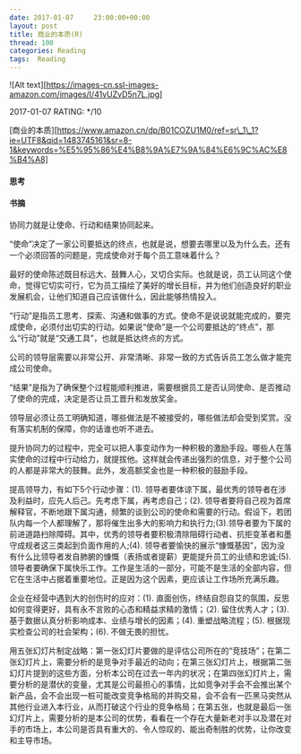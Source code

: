```yaml
---
date: 2017-01-07     23:00:00+00:00
layout: post
title: 商业的本质(R)
thread: 100
categories: Reading
tags:  Reading
---
```


![Alt text][https://images-cn.ssl-images-amazon.com/images/I/41vUZvD5n7L.jpg] 

2017-01-07 RATING: \*/10

[商业的本质][https://www.amazon.cn/dp/B01COZU1M0/ref=sr\_1\_1?ie=UTF8&qid=1483745161&sr=8-1&keywords=%E5%95%86%E4%B8%9A%E7%9A%84%E6%9C%AC%E8%B4%A8]

#### 思考




#### 书摘

协同力就是让使命、行动和结果协同起来。

“使命”决定了一家公司要抵达的终点，也就是说，想要去哪里以及为什么去。还有一个必须回答的问题是，完成使命对于每个员工意味着什么？ 

最好的使命陈述既目标远大、鼓舞人心，又切合实际。也就是说，员工认同这个使命，觉得它切实可行，它为员工描绘了美好的增长目标，并为他们创造良好的职业发展机会，让他们知道自己应该做什么，因此能够热情投入。﻿

“行动”是指员工思考、探索、沟通和做事的方式。使命不是说说就能完成的，要完成使命，必须付出切实的行动。如果说“使命”是一个公司要抵达的“终点”，那么“行动”就是“交通工具”，也就是抵达终点的方式。﻿

公司的领导层需要以非常公开、非常清晰、非常一致的方式告诉员工怎么做才能完成公司使命。

“结果”是指为了确保整个过程能顺利推进，需要根据员工是否认同使命、是否推动了使命的完成，决定是否让员工晋升和发放奖金。﻿

领导层必须让员工明确知道，哪些做法是不被接受的，哪些做法却会受到奖赏。没有落实机制的保障，你的话谁也听不进去。﻿

提升协同力的过程中，完全可以把人事变动作为一种积极的激励手段。哪些人在落实使命的过程中行动给力，就提拔他。这样就会传递出强烈的信息，对于整个公司的人都是非常大的鼓舞。此外，发高额奖金也是一种积极的鼓励手段。 

提高领导力，有如下5个行动步骤：(1). 领导者要体谅下属，最优秀的领导者在涉及利益时，应先人后己。先考虑下属，再考虑自己；(2). 领导者要将自己视为首席解释官，不断地跟下属沟通，频繁的谈到公司的使命和需要的行动。假设下，若团队内每一个人都理解了，那将催生出多大的影响力和执行力;(3).领导者要为下属的前进道路扫除障碍。其中，优秀的领导者要积极清除阻碍行动者、抗拒变革者和墨守成规者这三类起到负面作用的人;(4). 领导者要愉快的展示“慷慨基因”，因为没有什么比领导者发自肺腑的慷慨（表扬或者提薪）更能提升员工的业绩和忠诚;(5). 领导者要确保下属快乐工作。工作是生活的一部分，可能不是生活的全部内容，但它在生活中占据着重要地位。正是因为这个因素，更应该让工作场所充满乐趣。

企业在经营中遇到大的创伤时的应对：(1). 直面创伤，终结自怨自艾的氛围，反思如何变得更好，具有永不言败的心态和精益求精的激情；（2). 留住优秀人才；(3). 基于数据认真分析影响成本、业绩与增长的因素；(4). 重塑战略流程；(5). 根据现实检查公司的社会架构；(6). 不做无畏的担忧。

用五张幻灯片制定战略﻿：第一张幻灯片要做的是评估公司所在的“竞技场”；在第二张幻灯片上，需要分析的是竞争对手最近的动向；在第三张幻灯片上，根据第二张幻灯片提到的这些方面，分析本公司在过去一年内的状况；在第四张幻灯片上，需要分析的是潜伏的变量，尤其是公司最担心的事情，比如竞争对手会不会推出某个新产品，会不会出现一桩可能改变竞争格局的并购交易，会不会有一匹黑马突然从其他行业进入本行业，从而打破这个行业的竞争格局；在第五张，也就是最后一张幻灯片上，需要分析的是本公司的优势，看看在一个存在大量新老对手以及潜在对手的市场上，本公司是否具有重大的、令人惊叹的、能出奇制胜的优势，让你改变和主导市场。﻿


